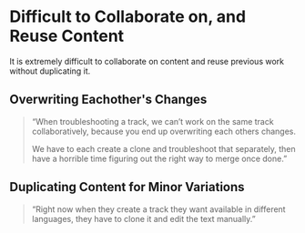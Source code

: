 # Difficult to Collaborate on, and Reuse Content

It is extremely difficult to collaborate on content and reuse previous work without duplicating it.

## Overwriting Eachother's Changes

> “When troubleshooting a track, we can’t work on the same track collaboratively, because you end up overwriting each others changes.
>
> We have to each create a clone and troubleshoot that separately, then have a horrible time figuring out the right way to merge once done.”

## Duplicating Content for Minor Variations

> “Right now when they create a track they want available in different languages, they have to clone it and edit the text manually.”
